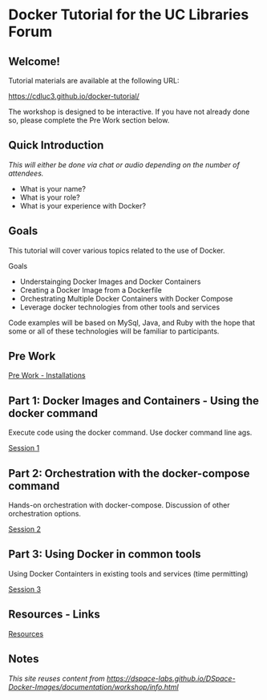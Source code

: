 # Docker Tutorial for the UC Libraries Forum

## Welcome!

Tutorial materials are available at the following URL:

https://cdluc3.github.io/docker-tutorial/

The workshop is designed to be interactive.  If you have not already done so, please complete the Pre Work section below.

## Quick Introduction
_This will either be done via chat or audio depending on the number of attendees._
- What is your name?
- What is your role?
- What is your experience with Docker?

## Goals
This tutorial will cover various topics related to the use of Docker.  

Goals
- Understainging Docker Images and Docker Containers
- Creating a Docker Image from a Dockerfile
- Orchestrating Multiple Docker Containers with Docker Compose
- Leverage docker technologies from other tools and services

Code examples will be based on MySql, Java, and Ruby with the hope that some or all of these technologies will be familiar to participants.

## Pre Work
[Pre Work - Installations](prework/)

## Part 1: Docker Images and Containers - Using the docker command
Execute code using the docker command.  Use docker command line ags.

[Session 1](session1/)

## Part 2: Orchestration with the docker-compose command
Hands-on orchestration with docker-compose.  Discussion of other orchestration options.

[Session 2](session2/)

## Part 3: Using Docker in common tools
Using Docker Containters in existing tools and services (time permitting)

[Session 3](session3/)

## Resources - Links
[Resources](resources/)

## Notes
_This site reuses content from https://dspace-labs.github.io/DSpace-Docker-Images/documentation/workshop/info.html_
